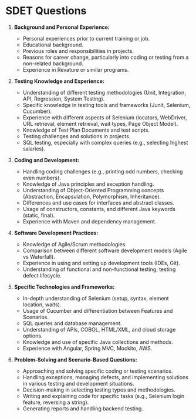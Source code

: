 # SDET Questions

1. **Background and Personal Experience:**
   - Personal experiences prior to current training or job.
   - Educational background.
   - Previous roles and responsibilities in projects.
   - Reasons for career change, particularly into coding or testing from a non-related background.
   - Experience in Revature or similar programs.

2. **Testing Knowledge and Experience:**
   - Understanding of different testing methodologies (Unit, Integration, API, Regression, System Testing).
   - Specific knowledge in testing tools and frameworks (Junit, Selenium, Cucumber).
   - Experience with different aspects of Selenium (locators, WebDriver, URL retrieval, element retrieval, wait types, Page Object Model).
   - Knowledge of Test Plan Documents and test scripts.
   - Testing challenges and solutions in projects.
   - SQL testing, especially with complex queries (e.g., selecting highest salaries).

3. **Coding and Development:**
   - Handling coding challenges (e.g., printing odd numbers, checking even numbers).
   - Knowledge of Java principles and exception handling.
   - Understanding of Object-Oriented Programming concepts (Abstraction, Encapsulation, Polymorphism, Inheritance).
   - Differences and use cases for interfaces and abstract classes.
   - Usage of constructors, constants, and different Java keywords (static, final).
   - Experience with Maven and dependency management.

4. **Software Development Practices:**
   - Knowledge of Agile/Scrum methodologies.
   - Comparison between different software development models (Agile vs Waterfall).
   - Experience in using and setting up development tools (IDEs, Git).
   - Understanding of functional and non-functional testing, testing defect lifecycle.

5. **Specific Technologies and Frameworks:**
   - In-depth understanding of Selenium (setup, syntax, element location, waits).
   - Usage of Cucumber and differentiation between Features and Scenarios.
   - SQL queries and database management.
   - Understanding of APIs, COBOL, HTML/XML, and cloud storage options.
   - Knowledge and use of specific Java collections and methods.
   - Experience with Angular, Spring MVC, Mockito, AWS.

6. **Problem-Solving and Scenario-Based Questions:**
   - Approaching and solving specific coding or testing scenarios.
   - Handling exceptions, managing defects, and implementing solutions in various testing and development situations.
   - Decision-making in selecting testing types and methodologies.
   - Writing and explaining code for specific tasks (e.g., Selenium login feature, reversing a string).
   - Generating reports and handling backend testing.